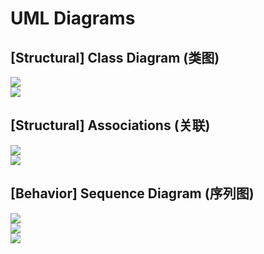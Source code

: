 # UML Diagrams

## [Structural] Class Diagram (类图)

<img src="https://github.com/Ziang-Lu/edX-Software-Object-Oriented-Design/blob/master/1-UML Diagrams/class_hierarchy.png?raw=true">

<br>

<img src="https://github.com/Ziang-Lu/edX-Software-Object-Oriented-Design/blob/master/1-UML Diagrams/class_hierarchy_example.png?raw=true">

<br>

## [Structural] Associations (关联)

<img src="https://github.com/Ziang-Lu/edX-Software-Object-Oriented-Design/blob/master/1-UML Diagrams/associations.png?raw=true">

<br>

<img src="https://github.com/Ziang-Lu/edX-Software-Object-Oriented-Design/blob/master/1-UML Diagrams/associations_example.png?raw=true">

<br>

## [Behavior] Sequence Diagram (序列图)

<img src="https://github.com/Ziang-Lu/edX-Software-Object-Oriented-Design/blob/master/1-UML Diagrams/sequence_diagram.png?raw=true">

<br>

<img src="https://github.com/Ziang-Lu/edX-Software-Object-Oriented-Design/blob/master/1-UML Diagrams/sequence_diagram_simple.png?raw=true">

<br>

<img src="https://github.com/Ziang-Lu/edX-Software-Object-Oriented-Design/blob/master/1-UML Diagrams/sequence_diagram_loop.png?raw=true">

